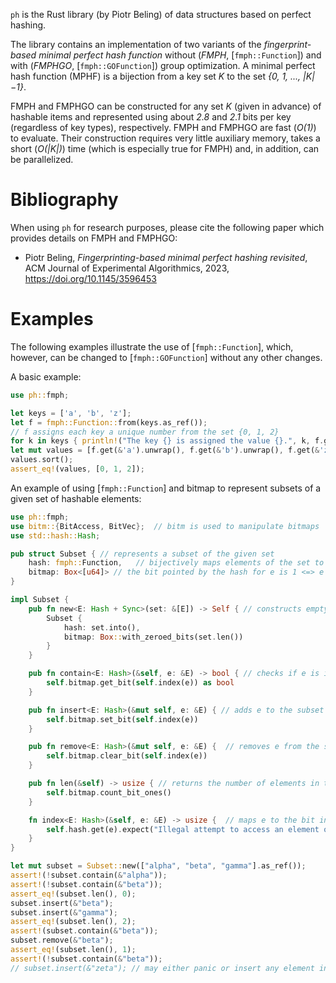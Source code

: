 `ph` is the Rust library (by Piotr Beling) of data structures based on perfect hashing.

The library contains an implementation of two variants of the *fingerprint-based minimal perfect hash function* without (*FMPH*, [`fmph::Function`]) and with (*FMPHGO*, [`fmph::GOFunction`]) group optimization.
A minimal perfect hash function (MPHF) is a bijection from a key set *K* to the set *{0, 1, ..., |K|−1}*.

FMPH and FMPHGO can be constructed for any set *K* (given in advance) of hashable items and represented using about *2.8* and *2.1* bits per key (regardless of key types), respectively.
FMPH and FMPHGO are fast (*O(1)*) to evaluate. Their construction requires very little auxiliary memory, takes a short (*O(|K|)*) time (which is especially true for FMPH) and, in addition, can be parallelized.

# Bibliography
When using `ph` for research purposes, please cite the following paper which provides details on FMPH and FMPHGO:

* Piotr Beling, *Fingerprinting-based minimal perfect hashing revisited*, ACM Journal of Experimental Algorithmics, 2023, <https://doi.org/10.1145/3596453>

# Examples
The following examples illustrate the use of [`fmph::Function`], which, however, can be changed to [`fmph::GOFunction`] without any other changes.

A basic example:
```rust
use ph::fmph;

let keys = ['a', 'b', 'z'];
let f = fmph::Function::from(keys.as_ref());
// f assigns each key a unique number from the set {0, 1, 2}
for k in keys { println!("The key {} is assigned the value {}.", k, f.get(&k).unwrap()); }
let mut values = [f.get(&'a').unwrap(), f.get(&'b').unwrap(), f.get(&'z').unwrap()];
values.sort();
assert_eq!(values, [0, 1, 2]);
```

An example of using [`fmph::Function`] and bitmap to represent subsets of a given set of hashable elements:
```rust
use ph::fmph;
use bitm::{BitAccess, BitVec};  // bitm is used to manipulate bitmaps
use std::hash::Hash;

pub struct Subset { // represents a subset of the given set
    hash: fmph::Function,   // bijectively maps elements of the set to bits of the bitmap
    bitmap: Box<[u64]> // the bit pointed by the hash for e is 1 <=> e is in the subset
}

impl Subset {
    pub fn new<E: Hash + Sync>(set: &[E]) -> Self { // constructs empty subset of the given set
        Subset {
            hash: set.into(),
            bitmap: Box::with_zeroed_bits(set.len())
        }
    }

    pub fn contain<E: Hash>(&self, e: &E) -> bool { // checks if e is in the subset
        self.bitmap.get_bit(self.index(e)) as bool
    }

    pub fn insert<E: Hash>(&mut self, e: &E) { // adds e to the subset
        self.bitmap.set_bit(self.index(e))
    }

    pub fn remove<E: Hash>(&mut self, e: &E) {  // removes e from the subset
        self.bitmap.clear_bit(self.index(e))
    }

    pub fn len(&self) -> usize { // returns the number of elements in the subset
        self.bitmap.count_bit_ones()
    }

    fn index<E: Hash>(&self, e: &E) -> usize {  // maps e to the bit index in the bitmap 
        self.hash.get(e).expect("Illegal attempt to access an element outside the set given to the constructor.") as usize
    }
}

let mut subset = Subset::new(["alpha", "beta", "gamma"].as_ref());
assert!(!subset.contain(&"alpha"));
assert!(!subset.contain(&"beta"));
assert_eq!(subset.len(), 0);
subset.insert(&"beta");
subset.insert(&"gamma");
assert_eq!(subset.len(), 2);
assert!(subset.contain(&"beta"));
subset.remove(&"beta");
assert_eq!(subset.len(), 1);
assert!(!subset.contain(&"beta"));
// subset.insert(&"zeta"); // may either panic or insert any element into the subset
```
